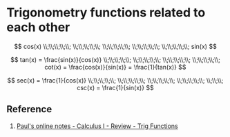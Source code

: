 # Trigonometry functions related to each other

$$
cos(x)
\\;\\;\\;\\;\\;
\\;\\;\\;\\;\\;
\\;\\;\\;\\;\\;
\\;\\;\\;\\;\\;
\\;\\;\\;\\;\\;
sin(x)
$$

$$
tan(x) = \frac{sin(x)}{cos(x)}
\\;\\;\\;\\;\\;
\\;\\;\\;\\;\\;
\\;\\;\\;\\;\\;
\\;\\;\\;\\;\\;
cot(x) = \frac{cos(x)}{sin(x)} = \frac{1}{tan(x)}
$$

$$
sec(x) = \frac{1}{cos(x)}
\\;\\;\\;\\;\\;
\\;\\;\\;\\;\\;
\\;\\;\\;\\;\\;
\\;\\;\\;\\;\\;
\\;\\;\\;
csc(x) = \frac{1}{sin(x)}
$$

## Reference

1. [Paul's online notes - Calculus I - Review - Trig Functions](https://tutorial.math.lamar.edu/Classes/CalcI/TrigFcns.aspx)